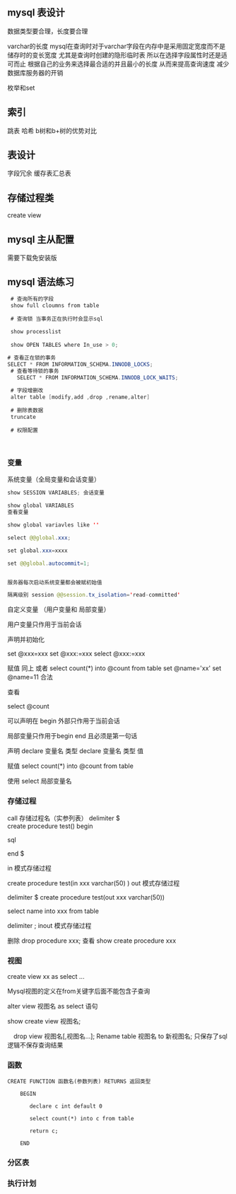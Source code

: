 ## mysql 表设计

数据类型要合理，长度要合理

varchar的长度 
mysql在查询时对于varchar字段在内存中是采用固定宽度而不是储存时的变长宽度 尤其是查询时创建的隐形临时表 
所以在选择字段属性时还是适可而止 
根据自己的业务来选择最合适的并且最小的长度 从而来提高查询速度 减少数据库服务器的开销

枚举和set

## 索引 
跳表 哈希 b树和b+树的优势对比

## 表设计

字段冗余 缓存表汇总表

## 存储过程类 
create view 

## mysql 主从配置

需要下载免安装版

## mysql 语法练习

```java
 # 查询所有的字段
 show full cloumns from table
 
 # 查询锁 当事务正在执行时会显示sql
 
 show processlist
 
 show OPEN TABLES where In_use > 0;

# 查看正在锁的事务
SELECT * FROM INFORMATION_SCHEMA.INNODB_LOCKS; 
 # 查看等待锁的事务
   SELECT * FROM INFORMATION_SCHEMA.INNODB_LOCK_WAITS;
 
 # 字段增删改
 alter table [modify,add ,drop ,rename,alter]
 
 # 删除表数据
 truncate 
 
 # 权限配置
 
 
```

### 变量

系统变量（全局变量和会话变量）


```java
show SESSION VARIABLES; 会话变量

show global VARIABLES
查看变量

show global variavles like ''

select @@global.xxx;

set global.xxx=xxxx

set @@global.autocommit=1;


服务器每次启动系统变量都会被赋初始值

隔离级别 session @@session.tx_isolation='read-committed'


```

自定义变量 （用户变量和 局部变量）

用户变量只作用于当前会话

声明并初始化

set @xxx=xxx
set @xxx:=xxx
select @xxx:=xxx

赋值 同上
或者 select count(*) into @count from table
set @name='xx'
set @name=11 合法

查看 

select @count

可以声明在 begin 外部只作用于当前会话

局部变量只作用于begin end 且必须是第一句话

声明 declare 变量名 类型
declare 变量名 类型 值

赋值 select count(*) into @count from table

使用 select 局部变量名


### 存储过程

call 存储过程名（实参列表）
delimiter  $  
create procedure test()
begin
 
 sql
 
end $

in 模式存储过程

create procedure test(in xxx varchar(50) )
out 模式存储过程

delimiter $ 
create procedure test(out xxx varchar(50))

select name  into xxx  from table

delimiter  ;
inout 模式存储过程

删除 drop procedure xxx;
查看 show create procedure xxx

### 视图

create view xx as 
select ...

Mysql视图的定义在from关键字后面不能包含子查询

alter view 视图名 as select 语句

show create view 视图名;

　drop view 视图名[,视图名…];
Rename table 视图名 to 新视图名;
只保存了sql逻辑不保存查询结果


### 函数
    CREATE FUNCTION 函数名(参数列表) RETURNS 返回类型

        BEGIN

           declare c int default 0
           
           select count(*) into c from table
           
           return c;

        END

### 分区表

###  执行计划



